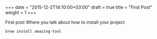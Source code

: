 +++
date = "2015-12-2T14:10:00+03:00"
draft = true
title = "First Post"
weight = 1
+++

First post
Where you talk about how to install your project

```
brew install amazing-tool
```